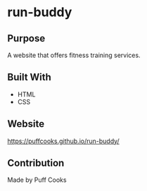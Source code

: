 # run-buddy

## Purpose
A website that offers fitness training services.

## Built With
* HTML
* CSS

## Website
https://puffcooks.github.io/run-buddy/

## Contribution
Made by Puff Cooks
